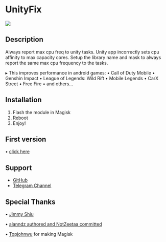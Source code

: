 # UnityFix

![](https://i.ibb.co/bvcBtGQ/1670234941155.png)

## Description
Always report max cpu freq to unity tasks.
Unity app incorrectly sets cpu affinity to max capacity cores.
Setup the library name and mask to always report the same max cpu frequency to the tasks.

▸ This improves performance in android games:
• Call of Duty Mobile
• Genshin Impact
• League of Legends: Wild Rift
• Mobile Legends
• CarX Street
• Free Fire
• and others...

## Installation 
1. Flash the module in Magisk
2. Reboot
3. Enjoy!

## First version

• [click here](https://t.me/modulostk/2283)

## Support
- [GitHub](https://github.com/LeanxModulostk/UnityFix) 
- [Telegram Channel](https://t.me/modulostk)

## Special Thanks

• [Jimmy Shiu](https://android.googlesource.com/device/google/sunfish/+/446024a^!/)

• [alanndz authored and NotZeetaa committed](https://github.com/NotZeetaa/device_xiaomi_sm8250-common-4/commit/f9cb3ad1fb850e0c80d0f7684a4b4b1643aa6b41)

• [Topjohnwu](https://github.com/topjohnwu) for making Magisk
